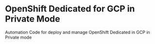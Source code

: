# OpenShift Dedicated for GCP in Private Mode

Automation Code for deploy and manage OpenShift Dedicated in GCP in Private mode
